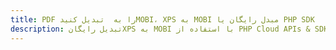 ---title: PDF را به  تبدیل کنیدMOBI، XPS به MOBI مبدل رایگان یا PHP SDKdescription: تبدیل رایگانXPS به MOBI با استفاده از PHP Cloud APIs & SDK همچنین اسناد PDF را در Cloud ایجاد، ویرایش و رندر کنید.---